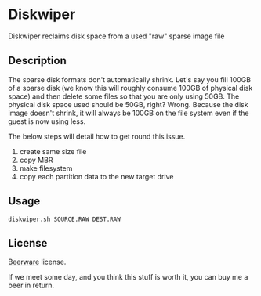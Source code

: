 Diskwiper
=========

Diskwiper reclaims disk space from a used "raw" sparse image file

Description
-----------

The sparse disk formats don't automatically shrink. Let's say you fill 100GB of a sparse disk (we know this will roughly consume 100GB of physical disk space) and then delete some files so that you are only using 50GB. The physical disk space used should be 50GB, right? Wrong. Because the disk image doesn't shrink, it will always be 100GB on the file system even if the guest is now using less.

The below steps will detail how to get round this issue.

1. create same size file
2. copy MBR
3. make filesystem
4. copy each partition data to the new target drive

Usage
-----

```bsah
diskwiper.sh SOURCE.RAW DEST.RAW
```

License
-------

[Beerware](http://en.wikipedia.org/wiki/Beerware) license.

If we meet some day, and you think this stuff is worth it, you can buy me a beer in return.
